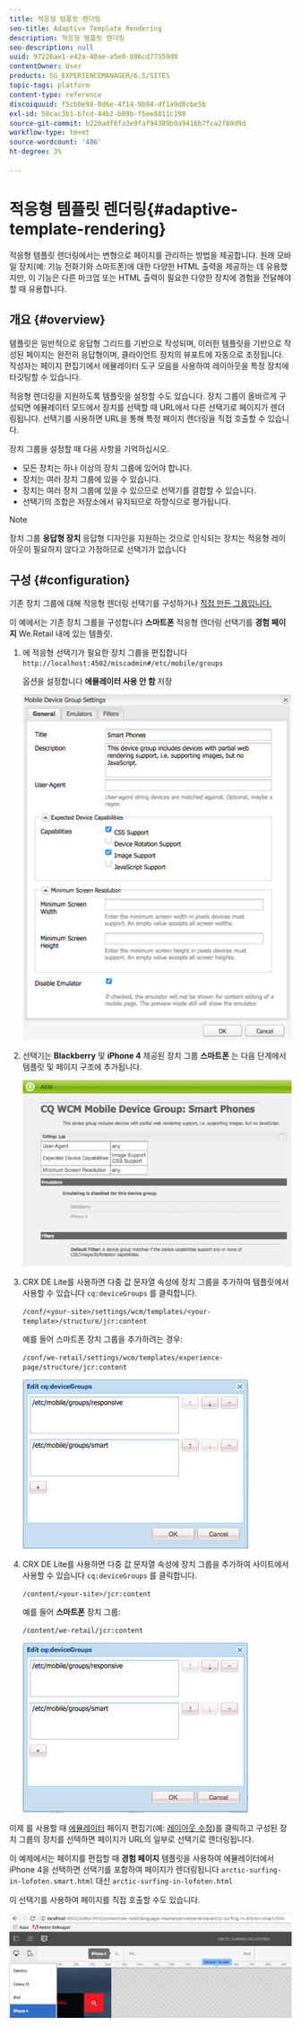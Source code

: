 ```yaml
---
title: 적응형 템플릿 렌더링
seo-title: Adaptive Template Rendering
description: 적응형 템플릿 렌더링
seo-description: null
uuid: 97226ae1-e42a-40ae-a5e0-886cd77559d8
contentOwner: User
products: SG_EXPERIENCEMANAGER/6.5/SITES
topic-tags: platform
content-type: reference
discoiquuid: f5cb0e98-0d6e-4f14-9b94-df1a9d8cbe5b
exl-id: 58cac3b1-b7cd-44b2-b89b-f5ee8811c198
source-git-commit: b220adf6fa3e9faf94389b9a9416b7fca2f89d9d
workflow-type: tm+mt
source-wordcount: '486'
ht-degree: 3%

---
```


# 적응형 템플릿 렌더링{#adaptive-template-rendering}

적응형 템플릿 렌더링에서는 변형으로 페이지를 관리하는 방법을 제공합니다. 원래 모바일 장치(예: 기능 전화기와 스마트폰)에 대한 다양한 HTML 출력을 제공하는 데 유용했지만, 이 기능은 다른 마크업 또는 HTML 출력이 필요한 다양한 장치에 경험을 전달해야 할 때 유용합니다.

## 개요 {#overview}

템플릿은 일반적으로 응답형 그리드를 기반으로 작성되며, 이러한 템플릿을 기반으로 작성된 페이지는 완전히 응답형이며, 클라이언트 장치의 뷰포트에 자동으로 조정됩니다. 작성자는 페이지 편집기에서 에뮬레이터 도구 모음을 사용하여 레이아웃을 특정 장치에 타깃팅할 수 있습니다.

적응형 렌더링을 지원하도록 템플릿을 설정할 수도 있습니다. 장치 그룹이 올바르게 구성되면 에뮬레이터 모드에서 장치를 선택할 때 URL에서 다른 선택기로 페이지가 렌더링됩니다. 선택기를 사용하면 URL을 통해 특정 페이지 렌더링을 직접 호출할 수 있습니다.

장치 그룹을 설정할 때 다음 사항을 기억하십시오.

* 모든 장치는 하나 이상의 장치 그룹에 있어야 합니다.
* 장치는 여러 장치 그룹에 있을 수 있습니다.
* 장치는 여러 장치 그룹에 있을 수 있으므로 선택기를 결합할 수 있습니다.
* 선택기의 조합은 저장소에서 유지되므로 하향식으로 평가됩니다.

>[!NOTE]
>
>장치 그룹 **응답형 장치** 응답형 디자인을 지원하는 것으로 인식되는 장치는 적응형 레이아웃이 필요하지 않다고 가정하므로 선택기가 없습니다

## 구성 {#configuration}

기존 장치 그룹에 대해 적응형 렌더링 선택기를 구성하거나 [직접 만든 그룹입니다.](/help/sites-developing/mobile.md#device-groups)

이 예에서는 기존 장치 그룹을 구성합니다 **스마트폰** 적응형 렌더링 선택기를 **경험 페이지** We.Retail 내에 있는 템플릿.

1. 에 적응형 선택기가 필요한 장치 그룹을 편집합니다 `http://localhost:4502/miscadmin#/etc/mobile/groups`

   옵션을 설정합니다 **에뮬레이터 사용 안 함** 저장

   ![chlimage_1-157](assets/chlimage_1-157.png)

1. 선택기는 **Blackberry** 및 **iPhone 4** 제공된 장치 그룹 **스마트폰** 는 다음 단계에서 템플릿 및 페이지 구조에 추가됩니다.

   ![chlimage_1-158](assets/chlimage_1-158.png)

1. CRX DE Lite를 사용하면 다중 값 문자열 속성에 장치 그룹을 추가하여 템플릿에서 사용할 수 있습니다 `cq:deviceGroups` 를 클릭합니다.

   `/conf/<your-site>/settings/wcm/templates/<your-template>/structure/jcr:content`

   예를 들어 스마트폰 장치 그룹을 추가하려는 경우:

   `/conf/we-retail/settings/wcm/templates/experience-page/structure/jcr:content`

   ![chlimage_1-159](assets/chlimage_1-159.png)

1. CRX DE Lite를 사용하면 다중 값 문자열 속성에 장치 그룹을 추가하여 사이트에서 사용할 수 있습니다 `cq:deviceGroups` 를 클릭합니다.

   `/content/<your-site>/jcr:content`

   예를 들어 **스마트폰** 장치 그룹:

   `/content/we-retail/jcr:content`

   ![chlimage_1-160](assets/chlimage_1-160.png)

이제 를 사용할 때 [에뮬레이터](/help/sites-authoring/responsive-layout.md#layout-definitions-device-emulation-and-breakpoints) 페이지 편집기(예: [레이아웃 수정](/help/sites-authoring/responsive-layout.md))를 클릭하고 구성된 장치 그룹의 장치를 선택하면 페이지가 URL의 일부로 선택기로 렌더링됩니다.

이 예제에서는 페이지를 편집할 때 **경험 페이지** 템플릿을 사용하여 에뮬레이터에서 iPhone 4을 선택하면 선택기를 포함하여 페이지가 렌더링됩니다 `arctic-surfing-in-lofoten.smart.html` 대신 `arctic-surfing-in-lofoten.html`

이 선택기를 사용하여 페이지를 직접 호출할 수도 있습니다.

![chlimage_1-161](assets/chlimage_1-161.png)
